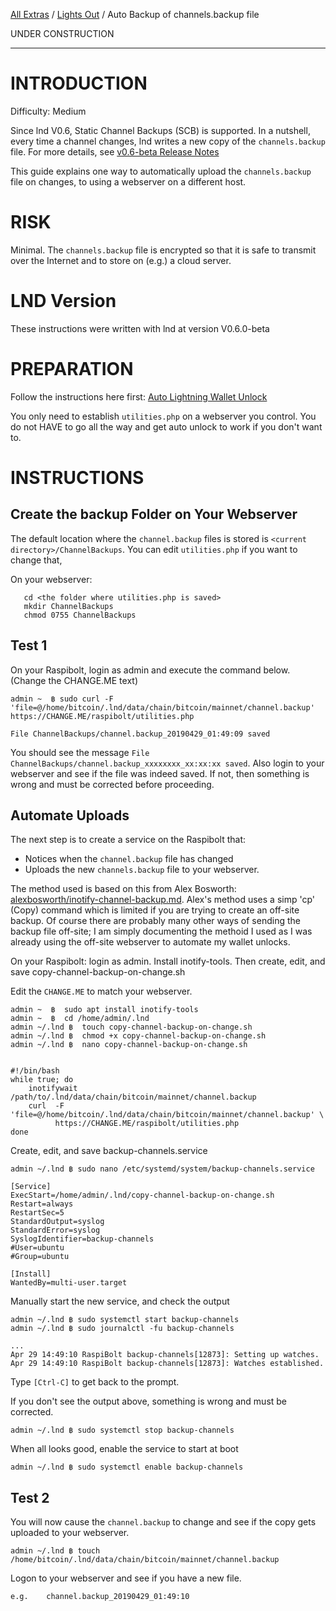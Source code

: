 [All Extras](README.md) / [Lights Out](https://github.com/robclark56/RaspiBolt-Extras/blob/master/README.md#the-lights-out-raspibolt) / Auto Backup of channels.backup file


UNDER CONSTRUCTION

---
# INTRODUCTION #

Difficulty: Medium

Since lnd V0.6, Static Channel Backups (SCB) is supported. In a nutshell, every time a channel changes, lnd writes a new copy of the `channels.backup` file. For more details, see [v0.6-beta Release Notes](https://github.com/lightningnetwork/lnd/releases/tag/v0.6-beta)

This guide explains one way to automatically upload the `channels.backup` file on changes, to using a webserver on a different host. 

# RISK #
Minimal. The `channels.backup` file is encrypted so that it is safe to transmit over the Internet and to store on (e.g.) a cloud server. 


# LND Version #
These instructions were written with lnd at version V0.6.0-beta

# PREPARATION #
Follow the instructions here first: [Auto Lightning Wallet Unlock](https://github.com/robclark56/RaspiBolt-Extras/blob/master/RB_extra_unlock_PK.md)

You only need to establish `utilities.php` on a webserver you control. You do not HAVE to go all the way and get auto unlock to work if you don't want to.

# INSTRUCTIONS #

## Create the backup Folder on Your Webserver  ##
The default location where the `channel.backup` files is stored is  `<current directory>/ChannelBackups`. You can edit `utilities.php` if you want to change that,

On your webserver:
```
   cd <the folder where utilities.php is saved>
   mkdir ChannelBackups
   chmod 0755 ChannelBackups
```

## Test 1 ##
On your Raspibolt, login as admin and execute the command below. (Change the CHANGE.ME text)
```
admin ~  ฿ sudo curl -F 'file=@/home/bitcoin/.lnd/data/chain/bitcoin/mainnet/channel.backup'  https://CHANGE.ME/raspibolt/utilities.php

File ChannelBackups/channel.backup_20190429_01:49:09 saved

```
You should see the message `File ChannelBackups/channel.backup_xxxxxxxx_xx:xx:xx saved`. Also login to your webserver and see if the file was indeed saved. If not, then something is wrong and must be corrected before proceeding.

## Automate Uploads ##
The next step is to create a service on the Raspibolt that:
* Notices when the `channel.backup` file has changed
* Uploads the new `channels.backup` file to your webserver.

The method used is based on this from Alex Bosworth: [alexbosworth/inotify-channel-backup.md](https://gist.github.com/alexbosworth/2c5e185aedbdac45a03655b709e255a3). Alex's method uses a simp 'cp' (Copy) command which is limited if you are trying to create an off-site backup. Of course there are probably many other ways of sending the backup file off-site; I am simply documenting the methoid I used as I was already using the off-site webserver to automate my wallet unlocks.

On your Raspibolt: login as admin. Install inotify-tools. Then create, edit, and save copy-channel-backup-on-change.sh

Edit the `CHANGE.ME` to match your webserver.

```
admin ~  ฿  sudo apt install inotify-tools
admin ~  ฿  cd /home/admin/.lnd
admin ~/.lnd ฿  touch copy-channel-backup-on-change.sh
admin ~/.lnd ฿  chmod +x copy-channel-backup-on-change.sh
admin ~/.lnd ฿  nano copy-channel-backup-on-change.sh


#!/bin/bash
while true; do
    inotifywait /path/to/.lnd/data/chain/bitcoin/mainnet/channel.backup
    curl  -F 'file=@/home/bitcoin/.lnd/data/chain/bitcoin/mainnet/channel.backup' \
          https://CHANGE.ME/raspibolt/utilities.php
done

```
Create, edit, and save backup-channels.service
```
admin ~/.lnd ฿ sudo nano /etc/systemd/system/backup-channels.service

[Service]
ExecStart=/home/admin/.lnd/copy-channel-backup-on-change.sh
Restart=always
RestartSec=5
StandardOutput=syslog
StandardError=syslog
SyslogIdentifier=backup-channels
#User=ubuntu
#Group=ubuntu

[Install]
WantedBy=multi-user.target

```
Manually start the new service, and check the output
```
admin ~/.lnd ฿ sudo systemctl start backup-channels
admin ~/.lnd ฿ sudo journalctl -fu backup-channels

...
Apr 29 14:49:10 RaspiBolt backup-channels[12873]: Setting up watches.
Apr 29 14:49:10 RaspiBolt backup-channels[12873]: Watches established.

```
Type `[Ctrl-C]` to get back to the prompt.

If you don't see the output above, something is wrong and must be corrected.
```
admin ~/.lnd ฿ sudo systemctl stop backup-channels

```
When all looks good, enable the service to start at boot
```
admin ~/.lnd ฿ sudo systemctl enable backup-channels

```

## Test 2 ##
You will now cause the `channel.backup` to change and see if the copy gets uploaded to your webserver.
```
admin ~/.lnd ฿ touch /home/bitcoin/.lnd/data/chain/bitcoin/mainnet/channel.backup
```

Logon to your webserver and see if you have a new file.
```
e.g.    channel.backup_20190429_01:49:10
```

